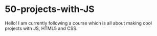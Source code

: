 # 50-projects-with-JS

Hello! I am currently following a course which is all about making cool projects with JS, HTML5 and CSS.
